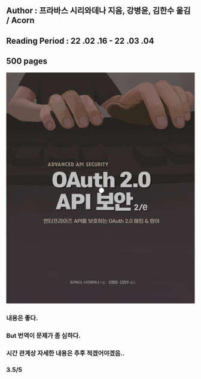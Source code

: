 ## Author : 프라바스 시리와데나 지음, 강병윤, 김한수 옮김 / Acorn

## Reading Period :  22 .02 .16 - 22 .03 .04

## 500 pages

![Smithsonian Image](../../public/images/books-images/oauth_api.png)

### 내용은 좋다. 

### But 번역이 문제가 좀 심하다. 

### 시간 관계상 자세한 내용은 추후 적겠어야겠음..

### 3.5/5

